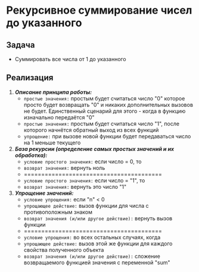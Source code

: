 # Рекурсивное суммирование чисел до указанного

## Задача
- Суммировать все числа от 1 до указанного

## Реализация
1. **_Описание принципа работы:_**
    - `простые значения:` простым будет считаться число "0" которое просто будет возвращать "0" и никаких дополнительных вызовов не будет. Единственный сценарий для этого - когда в функцию изначально передаётся "0"
    - `простые значения:` простым будет считаться число "1", после которого начнётся обратный выход из всех функций
    - `упрощение:` при вызове новой функции будет передаваться число на 1 меньше текущего
2. **_База рекурсии (определение самых простых значений и их обработка):_**
    - `условие простого значения:` если число = 0, то
    - `возврат значения:` вернуть ноль
    - ========================================
    - `условие простого значения:` если число = "1", то
    - `возврат значения:` вернуть это число "1"
3. **_Упрощение значений:_**
    - `условие упрощения:` если "n" < 0
    - `упрощающее действие:` вызов функции для числа с противоположным знаком
    - `возврат значения (и/или другое действие):` вернуть вызов функции
    - ========================================
    - `условие упрощения:` во всех остальных случаях, когда 
    - `упрощающее действие:` вызов этой же функции для каждого свойства полученного объекта
    - `возврат значения (и/или другое действие):` сложение возвращаемого функцией значения с переменной "sum"